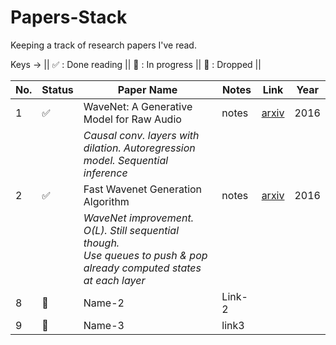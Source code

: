 # Papers-Stack
Keeping a track of research papers I've read.

Keys -> ||
:white_check_mark: : Done reading ||
:book: : In progress ||
:no_entry_sign: : Dropped ||


|No.| Status | Paper Name | Notes | Link | Year
|---| ---------------- | --------------- | --------------- | --- | --- |
|1| :white_check_mark: | WaveNet: A Generative Model for Raw Audio| notes |[arxiv](https://arxiv.org/abs/1609.03499) | 2016
| |                    | _Causal conv. layers with dilation. Autoregression model. Sequential inference_ | |
|2| :white_check_mark: | Fast Wavenet Generation Algorithm| notes |[arxiv](https://arxiv.org/abs/1611.09482) | 2016
| |                    | _WaveNet improvement. O(L). Still sequential though. <br> Use queues to push & pop already computed states at each layer_ | |
|8| :book:             | Name-2 | Link-2 |
|9| :no_entry_sign:    | Name-3 | link3 |
